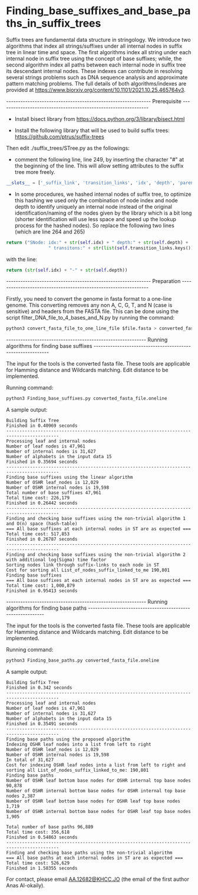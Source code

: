 # Finding_base_suffixes_and_base_paths_in_suffix_trees
Suffix trees are fundamental data structure in stringology. We introduce two algorithms that index all strings/suffixes under all internal nodes in suffix tree in linear time and space. The first algorithms index all string under each internal node in suffix tree using the concept of base suffixes; while, the second algorithm index all paths between each internal node in suffix tree its descendant internal nodes. These indexes can contribute in resolving several strings problems such as DNA sequence analysis and approximate pattern matching problems. The full details of both algorithms/indexes are provided at https://www.biorxiv.org/content/10.1101/2021.10.25.465764v3.


------------------------------------------------------------- Prerequisite ---------------------------------------------------------------
* Install bisect library from https://docs.python.org/3/library/bisect.html 

* Install the following library that will be used to build suffix trees:
https://github.com/ptrus/suffix-trees  

Then edit ./suffix_trees/STree.py as the followings:

- comment the following line, line 249, by inserting the character "#" at the beginning of the line. This will allow setting attributes to the suffix tree more freely.
```python
__slots__ = ['_suffix_link', 'transition_links', 'idx', 'depth', 'parent', 'generalized_idxs']
```

- In some procedures, we hashed internal nodes of suffix tree, to optimize this hashing we used only the combination of node index and node depth to identify uniquely an internal node instead of the original identification/naming of the nodes given by the library which is a bit long (shorter identification will use less space and speed up the lookup process for the hashed nodes). So replace the following two lines (which are line 264 and 265) 
```python
return ("SNode: idx:" + str(self.idx) + " depth:" + str(self.depth) +
                " transitons:" + str(list(self.transition_links.keys())))
```
with the line:
```python
return (str(self.idx) + "-" + str(self.depth))
```

------------------------------------------------------------- Preparation ----------------------------------------------------------------

Firstly, you need to convert the genome in fasta format to a one-line genome. This converting removes any non A, C, G, T, and N (case is sensitive) and headers from the FASTA file. This can be done using the script filter_DNA_file_to_4_bases_and_N.py by running the command:

```python
python3 convert_fasta_file_to_one_line_file $file.fasta > converted_fasta_file.oneline
```
----------------------------------------------------------- Running algorithms for finding base suffixes -----------------------------------------------------------

The input for the tools is the converted fasta file. These tools are applicable for Hamming distance and Wildcards matching. Edit distance to be implemented.  

Running command:
```python
python3 Finding_base_suffixes.py converted_fasta_file.oneline
```

A sample output:
```
Building Suffix Tree
Finished in 0.40969 seconds
------------------------------------------------------------------------------------------
Processing leaf and internal nodes
Number of leaf nodes is 47,961
Number of internal nodes is 31,627
Number of alphabets in the input data 15
Finished in 0.35694 seconds
------------------------------------------------------------------------------------------
Finding base suffixes using the linear algorithm
Number of OSHR leaf_nodes is 12,029
Number of OSHR internal nodes is 19,598
Total number of base suffixes 47,961
Total time cost: 226,179
Finished in 0.26442 seconds
------------------------------------------------------------------------------------------
Finding and checking base suffixes using the non-trivial algorithm 1 and O(n) space (hash-table)
=== All base suffixes at each internal nodes in ST are as expected ===
Total time cost: 517,853
Finished in 0.26787 seconds
------------------------------------------------------------------------------------------
Finding and checking base suffixes using the non-trivial algorithm 2 with additional log(Sigma) time factor
Sorting nodes link through suffix-links to each node in ST
Cost for sorting all List_of_nodes_suffix_linked_to_me 190,801
Finding base suffixes
=== All base suffixes at each internal nodes in ST are as expected ===
Total time cost: 1,000,879
Finished in 0.95413 seconds

```

----------------------------------------------------------- Running algorithms for finding base paths -----------------------------------------------------------

The input for the tools is the converted fasta file. These tools are applicable for Hamming distance and Wildcards matching. Edit distance to be implemented.  

Running command:
```python
python3 Finding_base_paths.py converted_fasta_file.oneline
```

A sample output:
```
Building Suffix Tree
Finished in 0.342 seconds
------------------------------------------------------------------------------------------
Processing leaf and internal nodes
Number of leaf nodes is 47,961
Number of internal nodes is 31,627
Number of alphabets in the input data 15
Finished in 0.35491 seconds
------------------------------------------------------------------------------------------
Finding base paths using the proposed algorithm
Indexing OSHR leaf nodes into a list from left to right
Number of OSHR leaf_nodes is 12,029
Number of OSHR internal nodes is 19,598
In total of 31,627
Cost for indexing OSHR leaf nodes into a list from left to right and sorting all List_of_nodes_suffix_linked_to_me: 190,801
Finding base paths
Number of OSHR leaf bottom base nodes for OSHR internal top base nodes 90,878
Number of OSHR internal bottom base nodes for OSHR internal top base nodes 2,387
Number of OSHR leaf bottom base nodes for OSHR leaf top base nodes 1,719
Number of OSHR internal bottom base nodes for OSHR leaf top base nodes 1,905

Total number of base paths 96,889
Total time cost: 356,618
Finished in 0.54863 seconds
------------------------------------------------------------------------------------------
Finding and checking base paths using the non-trivial algorithm
=== All base paths at each internal nodes in ST are as expected ===
Total time cost: 526,629
Finished in 1.58355 seconds

```

For contact, please email AA.12682@KHCC.JO (the email of the first author Anas Al-okaily).
